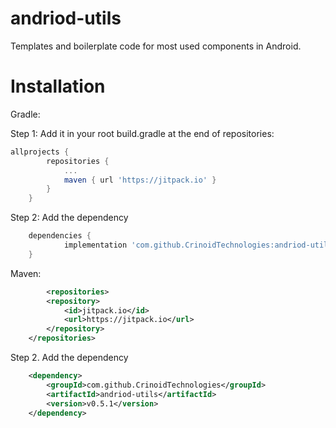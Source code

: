 # andriod-utils
Templates and boilerplate code for most used components in Android. 

# Installation

Gradle:

Step 1: Add it in your root build.gradle at the end of repositories:
```groovy 
allprojects {
		repositories {
			...
			maven { url 'https://jitpack.io' }
		}
	}
```
Step 2: Add the dependency
```groovy 
	dependencies {
	        implementation 'com.github.CrinoidTechnologies:andriod-utils:v0.5.1'
	}
 ``` 
Maven:

```xml
		<repositories>
		<repository>
		    <id>jitpack.io</id>
		    <url>https://jitpack.io</url>
		</repository>
	</repositories>
```
Step 2. Add the dependency

```xml
	<dependency>
	    <groupId>com.github.CrinoidTechnologies</groupId>
	    <artifactId>andriod-utils</artifactId>
	    <version>v0.5.1</version>
	</dependency>
```
